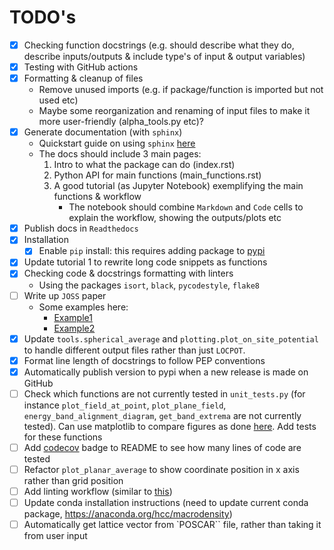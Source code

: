 # TODO's

- [x] Checking function docstrings (e.g. should describe what they do, describe inputs/outputs & include type's of input & output variables) 
- [x] Testing with GitHub actions
- [x] Formatting & cleanup of files
    * Remove unused imports (e.g. if package/function is imported but not used etc)
    * Maybe some reorganization and renaming of input files to make it more user-friendly (alpha_tools.py etc)?
- [x] Generate documentation (with `sphinx`)
    * Quickstart guide on using `sphinx` [here](https://www.sphinx-doc.org/en/master/usage/quickstart.html)
    * The docs should include 3 main pages:
        1. Intro to what the package can do (index.rst)
        2. Python API for main functions (main_functions.rst)
        3. A good tutorial (as Jupyter Notebook) exemplifying the main functions & workflow
            * The notebook should combine `Markdown` and `Code` cells to explain the workflow, showing the outputs/plots etc
- [x] Publish docs in `Readthedocs`
- [x] Installation
  - [x] Enable `pip` install: this requires adding package to [pypi](https://pypi.org/)
- [x] Update tutorial 1 to rewrite long code snippets as functions
- [x] Checking code & docstrings formatting with linters
    * Using the packages `isort`, `black`, `pycodestyle`, `flake8`
- [ ] Write up `JOSS` paper
  - Some examples here: 
    - [Example1](https://joss.theoj.org/papers/10.21105/joss.04817)
    - [Example2](https://joss.theoj.org/papers/10.21105/joss.03171)
- [x] Update `tools.spherical_average` and `plotting.plot_on_site_potential` to handle different output files rather than just `LOCPOT`. 
- [x] Format line length of docstrings to follow PEP conventions
- [x] Automatically publish version to pypi when a new release is made on GitHub
- [ ] Check which functions are not currently tested in `unit_tests.py` (for instance
 `plot_field_at_point`, `plot_plane_field`, `energy_band_alignment_diagram`, `get_band_extrema` are not currently tested). 
 Can use matplotlib to compare figures as done [here](https://github.com/SMTG-UCL/ShakeNBreak/blob/develop/tests/test_plotting.py#L1038). Add tests for these functions
- [ ] Add [codecov](https://docs.codecov.com/docs#step-5-get-coverage-analysis-from-codecov) badge to README to see how many lines of code are tested
- [ ] Refactor `plot_planar_average` to show coordinate position in x axis rather than grid position
- [ ] Add linting workflow (similar to [this](https://github.com/SMTG-UCL/ShakeNBreak/blob/develop/.github/workflows/lint.yml))
- [ ] Update conda installation instructions (need to update current conda package, https://anaconda.org/hcc/macrodensity)
- [ ] Automatically get lattice vector from `POSCAR`` file, rather than taking it from user input